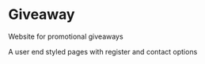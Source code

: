 # Giveaway
Website for promotional giveaways

A user end styled pages with register and contact options
